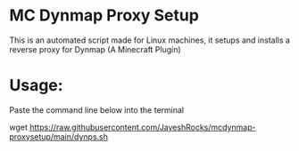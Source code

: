 # MC Dynmap Proxy Setup

This is an automated script made for Linux machines, it setups and installs a reverse proxy for Dynmap (A Minecraft Plugin)

# Usage:

Paste the command line below into the terminal

wget https://raw.githubusercontent.com/JayeshRocks/mcdynmap-proxysetup/main/dynps.sh
